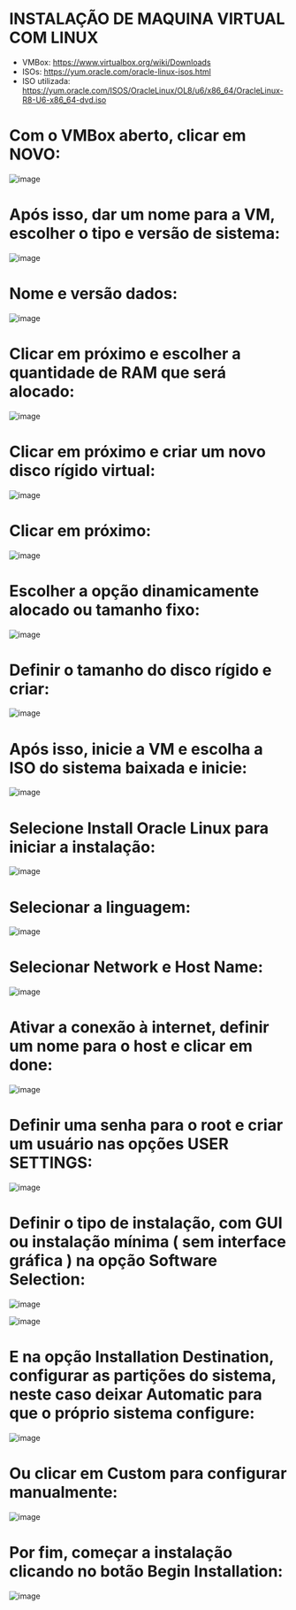 # INSTALAÇÃO DE MAQUINA VIRTUAL COM LINUX

- VMBox: https://www.virtualbox.org/wiki/Downloads
- ISOs: https://yum.oracle.com/oracle-linux-isos.html
- ISO utilizada: https://yum.oracle.com/ISOS/OracleLinux/OL8/u6/x86_64/OracleLinux-R8-U6-x86_64-dvd.iso

# Com o VMBox aberto, clicar em NOVO: 

![image](https://user-images.githubusercontent.com/108689845/180466317-f16debd3-e173-44fb-8a16-e69e8a60b7fa.png)

# Após isso, dar um nome para a VM, escolher o tipo e versão de sistema:
 
![image](https://user-images.githubusercontent.com/108689845/180466341-c7fdf3cd-2893-4800-8b75-d79fed4880d2.png)

# Nome e versão dados:  

![image](https://user-images.githubusercontent.com/108689845/180466376-1b054936-7257-4e3b-a181-5191102a40aa.png)

# Clicar em próximo e escolher a quantidade de RAM que será alocado:

![image](https://user-images.githubusercontent.com/108689845/180466399-ce576699-913f-4dfd-8d95-22d4419a46fa.png)

# Clicar em próximo e criar um novo disco rígido virtual: 

![image](https://user-images.githubusercontent.com/108689845/180466426-df82044e-4cc0-4b16-847e-0d25bde3c490.png)

# Clicar em próximo:

![image](https://user-images.githubusercontent.com/108689845/180466497-58ddccbc-7628-4217-9657-e49be9111a9e.png)
 
# Escolher a opção dinamicamente alocado ou tamanho fixo:
 
![image](https://user-images.githubusercontent.com/108689845/180466532-b591af69-f5a9-47fe-8996-da88a66fa250.png)
 
# Definir o tamanho do disco rígido e criar: 
 
![image](https://user-images.githubusercontent.com/108689845/180466571-57c4eb9a-edaf-4bcb-9565-aa15a1de1f9c.png)

# Após isso, inicie a VM e escolha a ISO do sistema baixada e inicie:
 
![image](https://user-images.githubusercontent.com/108689845/180466617-fda26cc6-cf8d-4d5a-b5d6-7f8247f75e20.png)

# Selecione Install Oracle Linux para iniciar a instalação:
 
![image](https://user-images.githubusercontent.com/108689845/180466641-213e1210-43a4-46f4-9c65-0a245e095ed3.png)

# Selecionar a linguagem: 

![image](https://user-images.githubusercontent.com/108689845/180466673-8fd378b9-372c-40e0-be02-277e2ed4f00f.png)

# Selecionar Network e Host Name:

![image](https://user-images.githubusercontent.com/108689845/180466706-985998c4-3da8-4338-89c4-f9117e3c4039.png)

# Ativar a conexão à internet, definir um nome para o host e clicar em done:

![image](https://user-images.githubusercontent.com/108689845/180466745-b3453bd8-7592-4143-bd66-0987a8ca4a5e.png)

# Definir uma senha para o root e criar um usuário nas opções USER SETTINGS: 
 
![image](https://user-images.githubusercontent.com/108689845/180466834-c372e118-5f7d-4c29-8007-b25d01e63e05.png)

# Definir o tipo de instalação, com GUI ou instalação mínima ( sem interface gráfica ) na opção Software Selection:
 
![image](https://user-images.githubusercontent.com/108689845/180466867-df056548-2a8d-4ee3-ba7c-fe51da4f891c.png)

![image](https://user-images.githubusercontent.com/108689845/180466895-9de71668-e5d7-4c08-a5b9-7032cc55e45e.png)

# E na opção Installation Destination, configurar as partições do sistema, neste caso deixar Automatic para que o próprio sistema configure: 
 
![image](https://user-images.githubusercontent.com/108689845/180466928-40c5dfca-91f7-426e-a057-557b7ed01c65.png)

# Ou clicar em Custom para configurar manualmente:

![image](https://user-images.githubusercontent.com/108689845/180466966-2e78f452-f456-45f4-a154-b1c940a46b4f.png)

# Por fim, começar a instalação clicando no botão Begin Installation: 
 
![image](https://user-images.githubusercontent.com/108689845/180466998-c633249e-1e75-4b4f-9600-0753ad704559.png)
